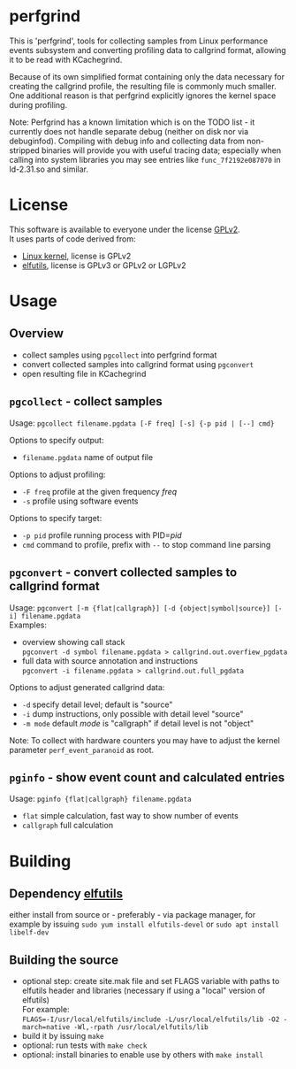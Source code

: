 # perfgrind

This is 'perfgrind', tools for collecting samples from Linux performance events
subsystem and converting profiling data to callgrind format, allowing it to be read with KCachegrind.

Because of its own simplified format containing only the data necessary for creating the callgrind profile, the resulting file is commonly much smaller.
One additional reason is that perfgrind explicitly ignores the kernel space during profiling.

Note: Perfgrind has a known limitation which is on the TODO list - it currently does not handle
separate debug (neither on disk nor via debuginfod). Compiling with debug info and collecting data
from non-stripped binaries will provide you with useful tracing data; especially when calling into
system libraries you may see entries like `func_7f2192e087070` in ld-2.31.so and similar.


# License

This software is available to everyone under the license [GPLv2](COPYING).  
It uses parts of code derived from:

- [Linux kernel](https://www.kernel.org), license is GPLv2
- [elfutils](https://sourceware.org/elfutils/),
  license is GPLv3 or GPLv2 or LGPLv2


# Usage

## Overview
- collect samples using `pgcollect` into perfgrind format
- convert collected samples into callgrind format using `pgconvert`
- open resulting file in KCachegrind

## `pgcollect` - collect samples
Usage: `pgcollect filename.pgdata [-F freq] [-s] {-p pid | [--] cmd}`

Options to specify output:
- `filename.pgdata` name of output file

Options to adjust profiling:
- `-F freq` profile at the given frequency _freq_
- `-s` profile using software events

Options to specify target:
- `-p pid` profile running process with PID=_pid_
- `cmd` command to profile, prefix with `--` to stop command line parsing

## `pgconvert` - convert collected samples to callgrind format
Usage: `pgconvert [-m {flat|callgraph}] [-d {object|symbol|source}] [-i] filename.pgdata`  
Examples:
- overview showing call stack  
  `pgconvert -d symbol filename.pgdata > callgrind.out.overfiew_pgdata`
- full data with source annotation and instructions  
  `pgconvert -i filename.pgdata > callgrind.out.full_pgdata`

Options to adjust generated callgrind data:
- `-d` specify detail level; default is "source"
- `-i` dump instructions, only possible with detail level "source"
- `-m mode` default _mode_ is "callgraph" if detail level is not "object"

Note: To collect with hardware counters you may have to adjust the kernel parameter
`perf_event_paranoid` as root.

## `pginfo` - show event count and calculated entries 
Usage: `pginfo {flat|callgraph} filename.pgdata`

- `flat` simple calculation, fast way to show number of events
- `callgraph` full calculation

# Building

## Dependency [elfutils](https://sourceware.org/elfutils/)
either install from source or - preferably - via package manager, for example by issuing `sudo yum install elfutils-devel` or `sudo apt install libelf-dev`

## Building the source
- optional step: create site.mak file and set FLAGS variable with paths to elfutils header and libraries (necessary if using a "local" version of elfutils)  
  For example:  
  `FLAGS=-I/usr/local/elfutils/include -L/usr/local/elfutils/lib -O2 -march=native -Wl,-rpath /usr/local/elfutils/lib`
- build it by issuing `make`
- optional: run tests with `make check`
- optional: install binaries to enable use by others with `make install`
